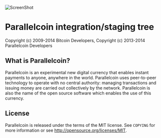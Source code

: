 ![ScreenShot](https://travis-ci.org/parallelcoin/parallelcoin.svg?branch=master)

Parallelcoin integration/staging tree
====================================

Copyright (c) 2009-2014 Bitcoin Developers,
Copyright (c) 2013-2014 Parallelcoin Developers

What is Parallelcoin?
--------------------

Parallelcoin is an experimental new digital currency that enables instant payments to
anyone, anywhere in the world. Parallelcoin uses peer-to-peer technology to operate
with no central authority: managing transactions and issuing money are carried
out collectively by the network. Parallelcoin is also the name of the open source
software which enables the use of this currency.

License
-------

Parallelcoin is released under the terms of the MIT license. See `COPYING` for more
information or see http://opensource.org/licenses/MIT.
